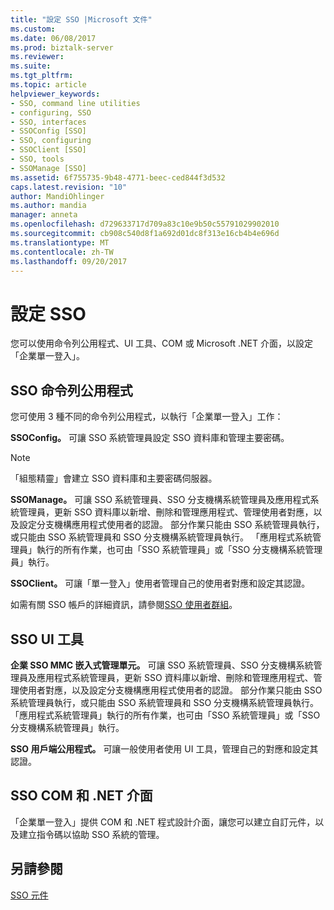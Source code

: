 ```yaml
---
title: "設定 SSO |Microsoft 文件"
ms.custom: 
ms.date: 06/08/2017
ms.prod: biztalk-server
ms.reviewer: 
ms.suite: 
ms.tgt_pltfrm: 
ms.topic: article
helpviewer_keywords:
- SSO, command line utilities
- configuring, SSO
- SSO, interfaces
- SSOConfig [SSO]
- SSO, configuring
- SSOClient [SSO]
- SSO, tools
- SSOManage [SSO]
ms.assetid: 6f755735-9b48-4771-beec-ced844f3d532
caps.latest.revision: "10"
author: MandiOhlinger
ms.author: mandia
manager: anneta
ms.openlocfilehash: d729633717d709a83c10e9b50c55791029902010
ms.sourcegitcommit: cb908c540d8f1a692d01dc8f313e16cb4b4e696d
ms.translationtype: MT
ms.contentlocale: zh-TW
ms.lasthandoff: 09/20/2017
---
```

# <a name="configuring-sso"></a>設定 SSO
您可以使用命令列公用程式、UI 工具、COM 或 Microsoft .NET 介面，以設定「企業單一登入」。  
  
## <a name="sso-command-line-utilities"></a>SSO 命令列公用程式  
 您可使用 3 種不同的命令列公用程式，以執行「企業單一登入」工作：  
  
 **SSOConfig。** 可讓 SSO 系統管理員設定 SSO 資料庫和管理主要密碼。  
  
> [!NOTE]
>  「組態精靈」會建立 SSO 資料庫和主要密碼伺服器。  
  
 **SSOManage。** 可讓 SSO 系統管理員、SSO 分支機構系統管理員及應用程式系統管理員，更新 SSO 資料庫以新增、刪除和管理應用程式、管理使用者對應，以及設定分支機構應用程式使用者的認證。 部分作業只能由 SSO 系統管理員執行，或只能由 SSO 系統管理員和 SSO 分支機構系統管理員執行。 「應用程式系統管理員」執行的所有作業，也可由「SSO 系統管理員」或「SSO 分支機構系統管理員」執行。  
  
 **SSOClient。** 可讓「單一登入」使用者管理自己的使用者對應和設定其認證。  
  
 如需有關 SSO 帳戶的詳細資訊，請參閱[SSO 使用者群組](../core/sso-user-groups.md)。  
  
## <a name="sso-ui-tools"></a>SSO UI 工具  
 **企業 SSO MMC 嵌入式管理單元。** 可讓 SSO 系統管理員、SSO 分支機構系統管理員及應用程式系統管理員，更新 SSO 資料庫以新增、刪除和管理應用程式、管理使用者對應，以及設定分支機構應用程式使用者的認證。 部分作業只能由 SSO 系統管理員執行，或只能由 SSO 系統管理員和 SSO 分支機構系統管理員執行。 「應用程式系統管理員」執行的所有作業，也可由「SSO 系統管理員」或「SSO 分支機構系統管理員」執行。  
  
 **SSO 用戶端公用程式。** 可讓一般使用者使用 UI 工具，管理自己的對應和設定其認證。  
  
## <a name="sso-com-and-net-interfaces"></a>SSO COM 和 .NET 介面  
 「企業單一登入」提供 COM 和 .NET 程式設計介面，讓您可以建立自訂元件，以及建立指令碼以協助 SSO 系統的管理。  
  
## <a name="see-also"></a>另請參閱  
 [SSO 元件](../core/sso-components.md)